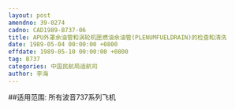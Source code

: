 ```yaml
---
layout: post
amendno: 39-0274
cadno: CAD1989-B737-06
title: APU外罩余油管和涡轮机匣燃油余油管(PLENUMFUELDRAIN)的检查和清洗
date: 1989-05-04 00:00:00 +0800
effdate: 1989-05-10 00:00:00 +0800
tag: B737
categories: 中国民航局适航司
author: 李海
---
```


##适用范围:
所有波音737系列飞机

